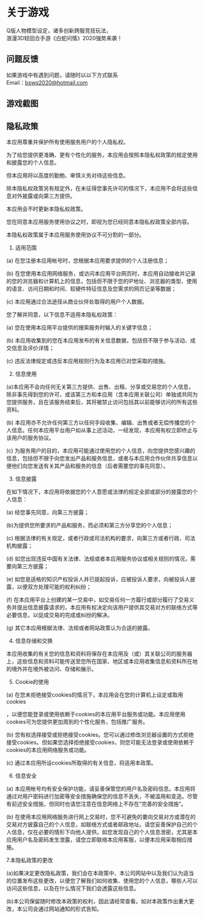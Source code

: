  关于游戏
===================================
  Q版人物模型设定，诸多创新跨服竞技玩法，<br />
  浪漫3D轻回合手游《白蛇问情》2020强势来袭！

  
问题反馈
-----------------------------------
  如果游戏中有遇到问题，请随时以以下方式联系<br />
  Email：bswq2020@hotmail.com


游戏截图
-----------------------------------


隐私政策
-----------------------------------
  本应用尊重并保护所有使用服务用户的个人隐私权。

  为了给您提供更准确、更有个性化的服务，本应用会按照本隐私权政策的规定使用和披露您的个人信息。

  但本应用将以高度的勤勉、审慎义务对待这些信息。

  除本隐私权政策另有规定外，在未征得您事先许可的情况下，本应用不会将这些信息对外披露或向第三方提供。

  本应用会不时更新本隐私权政策。

 

您在同意本应用服务使用协议之时，即视为您已经同意本隐私权政策全部内容。

 

本隐私权政策属于本应用服务使用协议不可分割的一部分。

 

1. 适用范围

 

(a) 在您注册本应用帐号时，您根据本应用要求提供的个人注册信息；

 

(b) 在您使用本应用网络服务，或访问本应用平台网页时，本应用自动接收并记录的您的浏览器和计算机上的信息，包括但不限于您的IP地址、浏览器的类型、使用的语言、访问日期和时间、软硬件特征信息及您需求的网页记录等数据；

 

(c) 本应用通过合法途径从商业伙伴处取得的用户个人数据。

 

您了解并同意，以下信息不适用本隐私权政策：

 

(a) 您在使用本应用平台提供的搜索服务时输入的关键字信息；

 

(b) 本应用收集到的您在本应用发布的有关信息数据，包括但不限于参与活动、成交信息及评价详情；

 

(c) 违反法律规定或违反本应用规则行为及本应用已对您采取的措施。

 

2. 信息使用

 

(a)本应用不会向任何无关第三方提供、出售、出租、分享或交易您的个人信息，除非事先得到您的许可，或该第三方和本应用（含本应用关联公司）单独或共同为您提供服务，且在该服务结束后，其将被禁止访问包括其以前能够访问的所有这些资料。

 

(b) 本应用亦不允许任何第三方以任何手段收集、编辑、出售或者无偿传播您的个人信息。任何本应用平台用户如从事上述活动，一经发现，本应用有权立即终止与该用户的服务协议。

 

(c) 为服务用户的目的，本应用可能通过使用您的个人信息，向您提供您感兴趣的信息，包括但不限于向您发出产品和服务信息，或者与本应用合作伙伴共享信息以便他们向您发送有关其产品和服务的信息（后者需要您的事先同意）。

 

3. 信息披露

 

在如下情况下，本应用将依据您的个人意愿或法律的规定全部或部分的披露您的个人信息：

 

(a) 经您事先同意，向第三方披露；

 

(b)为提供您所要求的产品和服务，而必须和第三方分享您的个人信息；

 

(c) 根据法律的有关规定，或者行政或司法机构的要求，向第三方或者行政、司法机构披露；

 

(d) 如您出现违反中国有关法律、法规或者本应用服务协议或相关规则的情况，需要向第三方披露；

 

(e) 如您是适格的知识产权投诉人并已提起投诉，应被投诉人要求，向被投诉人披露，以便双方处理可能的权利纠纷；

 

(f) 在本应用平台上创建的某一交易中，如交易任何一方履行或部分履行了交易义务并提出信息披露请求的，本应用有权决定向该用户提供其交易对方的联络方式等必要信息，以促成交易的完成或纠纷的解决。

 

(g) 其它本应用根据法律、法规或者网站政策认为合适的披露。

 

4. 信息存储和交换

 

本应用收集的有关您的信息和资料将保存在本应用及（或）其关联公司的服务器上，这些信息和资料可能传送至您所在国家、地区或本应用收集信息和资料所在地的境外并在境外被访问、存储和展示。

 

5. Cookie的使用

 

(a) 在您未拒绝接受cookies的情况下，本应用会在您的计算机上设定或取用cookies

，以便您能登录或使用依赖于cookies的本应用平台服务或功能。本应用使用cookies可为您提供更加周到的个性化服务，包括推广服务。

 

(b) 您有权选择接受或拒绝接受cookies。您可以通过修改浏览器设置的方式拒绝接受cookies。但如果您选择拒绝接受cookies，则您可能无法登录或使用依赖于cookies的本应用网络服务或功能。

 

(c) 通过本应用所设cookies所取得的有关信息，将适用本政策。

 

6. 信息安全

 

(a) 本应用帐号均有安全保护功能，请妥善保管您的用户名及密码信息。本应用将通过对用户密码进行加密等安全措施确保您的信息不丢失，不被滥用和变造。尽管有前述安全措施，但同时也请您注意在信息网络上不存在“完善的安全措施”。

 

(b) 在使用本应用网络服务进行网上交易时，您不可避免的要向交易对方或潜在的交易对方披露自己的个人信息，如联络方式或者邮政地址。请您妥善保护自己的个人信息，仅在必要的情形下向他人提供。如您发现自己的个人信息泄密，尤其是本应用用户名及密码发生泄露，请您立即联络本应用客服，以便本应用采取相应措施。

 

7.本隐私政策的更改

 

(a)如果决定更改隐私政策，我们会在本政策中、本公司网站中以及我们认为适当的位置发布这些更改，以便您了解我们如何收集、使用您的个人信息，哪些人可以访问这些信息，以及在什么情况下我们会透露这些信息。

 

(b)本公司保留随时修改本政策的权利，因此请经常查看。如对本政策作出重大更改，本公司会通过网站通知的形式告知。